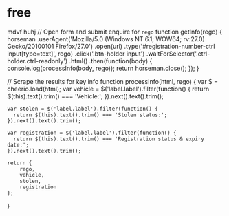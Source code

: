 # free
mdvf huhj
// Open form and submit enquire for `rego`
function getInfo(rego) {
	horseman
	  .userAgent('Mozilla/5.0 (Windows NT 6.1; WOW64; rv:27.0) Gecko/20100101 Firefox/27.0')
	  .open(url)
	  .type('#registration-number-ctrl input[type=text]', rego)
	  .click('.btn-holder input')
	  .waitForSelector('.ctrl-holder.ctrl-readonly')
	  .html()
	  .then(function(body) {
	  	console.log(processInfo(body, rego));
	    return horseman.close();
	  });
}

// Scrape the results for key info
function processInfo(html, rego) {
	var $ = cheerio.load(html);
	var vehicle = $('label.label').filter(function() {
	  return $(this).text().trim() === 'Vehicle:';
	}).next().text().trim();

	var stolen = $('label.label').filter(function() {
	  return $(this).text().trim() === 'Stolen status:';
	}).next().text().trim();

	var registration = $('label.label').filter(function() {
	  return $(this).text().trim() === 'Registration status & expiry date:';
	}).next().text().trim();

	return {
		rego,
		vehicle,
		stolen,
		registration
	};
}
